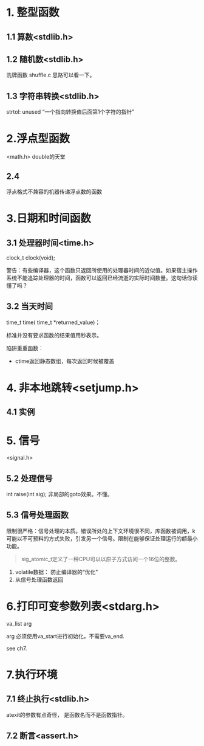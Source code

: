 # 1. 整型函数

## 1.1 算数<stdlib.h>

## 1.2 随机数<stdlib.h>
洗牌函数 shuffle.c 思路可以看一下。

## 1.3 字符串转换<stdlib.h>
strtol: 
unused “一个指向转换值后面第1个字符的指针”

# 2.浮点型函数
<math.h> double的天堂

## 2.4 
浮点格式不兼容的机器传递浮点数的函数

# 3.日期和时间函数

## 3.1 处理器时间<time.h>
clock_t clock(void);

 警告：有些编译器，这个函数只返回所使用的处理器时间的近似值。如果宿主操作系统不能追踪处理器的时间，函数可以返回已经流逝的实际时间数量。这句话你读懂了吗？

 ## 3.2 当天时间
 time_t time( time_t *returned_value)；

 标准并没有要求函数的结果值用秒表示。

 陷阱重重函数：
 - ctime返回静态数组，每次返回时候被覆盖
 
 # 4. 非本地跳转<setjump.h>

## 4.1 实例

# 5. 信号
<signal.h>

## 5.2 处理信号
int raise(int sig);
非局部的goto效果。不懂。

## 5.3 信号处理函数
限制很严格：信号处理的本质。错误所处的上下文环境很不同，库函数被调用，k可能以不可预料的方式失败，引发另一个信号。限制在能够保证处理运行的额最小功能。
> sig_atomic_t定义了一种CPU可以以原子方式访问一个16位的整数。

1. volatile数据： 防止编译器的“优化”
2. 从信号处理函数返回

# 6.打印可变参数列表<stdarg.h>

va_list arg

arg 必须使用va_start进行初始化，不需要va_end.

see ch7.

# 7.执行环境

## 7.1 终止执行<stdlib.h>
atexit的参数有点奇怪， 是函数名而不是函数指针。

## 7.2 断言<assert.h>



